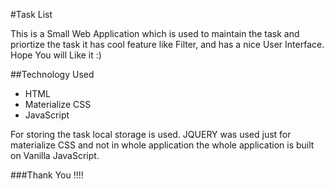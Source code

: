 #Task List 

This is a Small Web Application which is used to maintain the task and priortize the task it has cool feature like Filter, and has a nice User Interface.
Hope You will Like it :)

##Technology Used 

- HTML
- Materialize CSS
- JavaScript

For storing the task local storage is used.
JQUERY was used just for materialize CSS and not in whole application the whole application is built on Vanilla JavaScript.


###Thank You !!!!